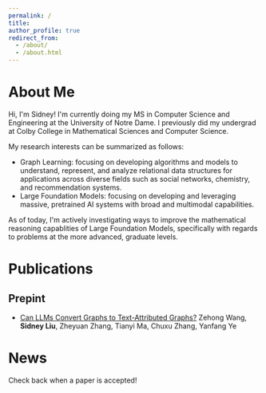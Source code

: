 ```yaml
---
permalink: /
title:
author_profile: true
redirect_from:
  - /about/
  - /about.html
---
```


# About Me

Hi, I'm Sidney! I'm currently doing my MS in Computer Science and Engineering at the University of Notre Dame. I previously did my undergrad at Colby College in Mathematical Sciences and Computer Science.

My research interests can be summarized as follows:

- Graph Learning: focusing on developing algorithms and models to understand, represent, and analyze relational data structures for applications across diverse fields such as social networks, chemistry, and recommendation systems.
- Large Foundation Models: focusing on developing and leveraging massive, pretrained AI systems with broad and multimodal capabilities.

As of today, I'm actively investigating ways to improve the mathematical reasoning capablities of Large Foundation Models, specifically with regards to problems at the more advanced, graduate levels.

# Publications

## Prepint

- [Can LLMs Convert Graphs to Text-Attributed Graphs?](https://arxiv.org/abs/2412.10136)
  Zehong Wang, **Sidney Liu**, Zheyuan Zhang, Tianyi Ma, Chuxu Zhang, Yanfang Ye

# News

Check back when a paper is accepted!
